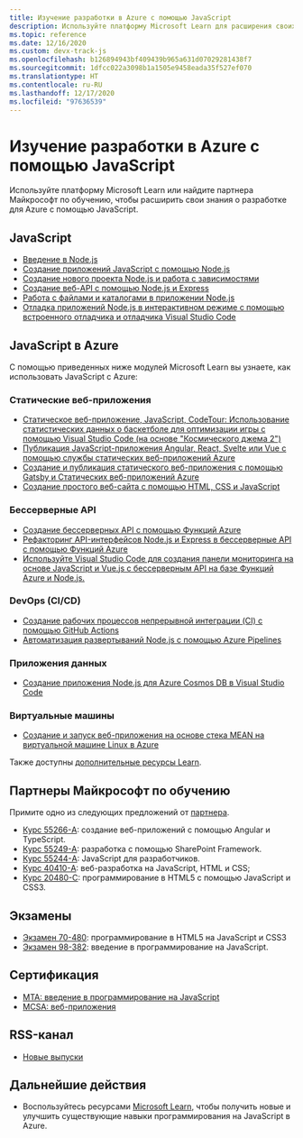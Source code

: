 ```yaml
---
title: Изучение разработки в Azure с помощью JavaScript
description: Используйте платформу Microsoft Learn для расширения своих знаний о разработке для Azure с помощью JavaScript.
ms.topic: reference
ms.date: 12/16/2020
ms.custom: devx-track-js
ms.openlocfilehash: b126894943bf409439b965a631d07029281438f7
ms.sourcegitcommit: 1dfcc022a3098b1a1505e9458eada35f527ef070
ms.translationtype: HT
ms.contentlocale: ru-RU
ms.lasthandoff: 12/17/2020
ms.locfileid: "97636539"
---
```

# <a name="learn-to-develop-with-azure-and-javascript"></a>Изучение разработки в Azure с помощью JavaScript 

Используйте платформу Microsoft Learn или найдите партнера Майкрософт по обучению, чтобы расширить свои знания о разработке для Azure с помощью JavaScript.

## <a name="javascript"></a>JavaScript

* [Введение в Node.js](/learn/modules/intro-to-nodejs/)
* [Создание приложений JavaScript с помощью Node.js](/learn/paths/build-javascript-applications-nodejs/)
* [Создание нового проекта Node.js и работа с зависимостями](/learn/modules/create-nodejs-project-dependencies/)
* [Создание веб-API с помощью Node.js и Express](/learn/modules/build-web-api-nodejs-express/) 
* [Работа с файлами и каталогами в приложении Node.js](/learn/modules/nodejs-files/)
* [Отладка приложений Node.js в интерактивном режиме с помощью встроенного отладчика и отладчика Visual Studio Code](/learn/modules/debug-nodejs/)

## <a name="javascript-on-azure"></a>JavaScript в Azure

С помощью приведенных ниже модулей Microsoft Learn вы узнаете, как использовать JavaScript с Azure:

### <a name="static-web-apps"></a>Статические веб-приложения

* [Статическое веб-приложение, JavaScript, CodeTour: Использование статистических данных о баскетболе для оптимизации игры с помощью Visual Studio Code (на основе "Космического джема 2")](https://docs.microsoft.com/learn/paths/optimize-basketball-games-with-machine-learning/)
* [Публикация JavaScript-приложения Angular, React, Svelte или Vue с помощью службы статических веб-приложений Azure](/learn/modules/publish-app-service-static-web-app-api/)
* [Создание и публикация статического веб-приложения с помощью Gatsby и Статических веб-приложений Azure](/learn/modules/create-deploy-static-webapp-gatsby-app-service/)
* [Создание простого веб-сайта с помощью HTML, CSS и JavaScript](https://docs.microsoft.com/learn/modules/build-simple-website/)

### <a name="serverless-apis"></a>Бессерверные API

* [Создание бессерверных API с помощью Функций Azure](/learn/modules/build-api-azure-functions/)
* [Рефакторинг API-интерфейсов Node.js и Express в бессерверные API с помощью Функций Azure](/learn/modules/shift-nodejs-express-apis-serverless/)
* [Используйте Visual Studio Code для создания панели мониторинга на основе JavaScript и Vue.js с бессерверным API на базе Функций Azure и Node.js.](https://docs.microsoft.com/learn/modules/build-api-azure-functions)

### <a name="devops-cicd"></a>DevOps (CI/CD)

* [Создание рабочих процессов непрерывной интеграции (CI) с помощью GitHub Actions](/learn/modules/github-actions-ci/)
* [Автоматизация развертываний Node.js с помощью Azure Pipelines](/learn/modules/deploy-nodejs/)

### <a name="data-apps"></a>Приложения данных

* [Создание приложения Node.js для Azure Cosmos DB в Visual Studio Code](/learn/modules/build-node-cosmos-app-vscode/)

### <a name="virtual-machines"></a>Виртуальные машины
* [Создание и запуск веб-приложения на основе стека MEAN на виртуальной машине Linux в Azure](/learn/modules/build-a-web-app-with-mean-on-a-linux-vm/)




Также доступны [дополнительные ресурсы Learn](/search/?category=Learn&terms=JavaScript).


## <a name="microsoft-learning-partners"></a>Партнеры Майкрософт по обучению

Примите одно из следующих предложений от [партнера](/learn/certifications/partners).

* [Курс 55266-A](/learn/certifications/courses/55266): создание веб-приложений с помощью Angular и TypeScript.
* [Курс 55249-A](/learn/certifications/courses/55249): разработка с помощью SharePoint Framework.
* [Курс 55244-A](/learn/certifications/courses/55244): JavaScript для разработчиков.
* [Курс 40410-A](/learn/certifications/courses/40410): веб-разработка на JavaScript, HTML и CSS;
* [Курс 20480-C](/learn/certifications/courses/20480): программирование в HTML5 с помощью JavaScript и CSS3.

## <a name="exams"></a>Экзамены

* [Экзамен 70-480](/learn/certifications/exams/70-480): программирование в HTML5 на JavaScript и CSS3
* [Экзамен 98-382](/learn/certifications/exams/98-382): введение в программирование на JavaScript.

## <a name="certifications"></a>Сертификация

* [MTA: введение в программирование на JavaScript](/learn/certifications/mta-introduction-to-programming-using-javascript)
* [MCSA: веб-приложения](/learn/certifications/mcsa-web-applications-certification)

## <a name="rss-feed"></a>RSS-канал

* [Новые выпуски](https://aka.ms/mslearn-rss)

## <a name="next-steps"></a>Дальнейшие действия

* Воспользуйтесь ресурсами [Microsoft Learn](/learn/), чтобы получить новые и улучшить существующие навыки программирования на JavaScript в Azure.